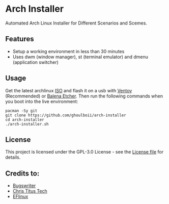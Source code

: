 # Arch Installer 

Automated Arch Linux Installer for Different Scenarios and Scemes.

## Features

- Setup a working environment in less than 30 minutes
- Uses dwm (window manager), st (terminal emulator) and dmenu (application switcher)

## Usage

Get the latest archlinux [ISO](https://archlinux.org/download/) and flash it on a usb with [Ventoy](https://github.com/ventoy/Ventoy) (Recommended) or [Balena Etcher](https://github.com/balena-io/etcher). Then run the following commands when you boot into the live environment:
```
pacman -Sy git
git clone https://github.com/ghoulboii/arch-installer
cd arch-installer
./arch-installer.sh
```

## License 

This project is licensed under the GPL-3.0 License - see the [License file](LICENSE) for details.

## Credits to:

- [Bugswriter](https://github.com/Bugswriter/arch-linux-magic)
- [Chris Titus Tech](https://github.com/ChrisTitusTech/ArchTitus)
- [EFlinux](https://gitlab.com/eflinux/arch-basic)

